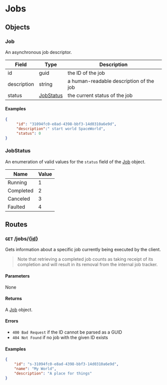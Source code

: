 # Jobs
## Objects
### Job
An asynchronous job descriptor.

| Field       | Type                    | Description                             |
|-------------|-------------------------|-----------------------------------------|
| id          | guid                    | the ID of the job                       |
| description | string                  | a human-readable description of the job |
| status      | [JobStatus](#JobStatus) | the current status of the job           |

#### Examples
```json
{
     "id": "31094fc0-e8ad-4398-bbf3-14d0310a6e9d",
     "description":" start world SpaceWorld",
     "status": 0
}
```

### JobStatus
An enumeration of valid values for the `status` field of the [Job](#Job) object.

| Name      | Value |
|-----------|-------|
| Running   | 1     |
| Completed | 2     | 
| Canceled  | 3     |
| Faulted   | 4     |


## Routes
### `GET` /jobs/[{id}](#Job)
Gets information about a specific job currently being executed by the client.

> Note that retrieving a completed job counts as taking receipt of its
> completion and will result in its removal from the internal job tracker.

#### Parameters
None

#### Returns
A [Job](#Job) object.

#### Errors
* `400 Bad Request` if the ID cannot be parsed as a GUID
* `404 Not Found` if no job with the given ID exists

#### Examples
```json
{
    "id": "s-31094fc0-e8ad-4398-bbf3-14d0310a6e9d",
    "name": "My World",
    "description": "A place for things"
}
```
